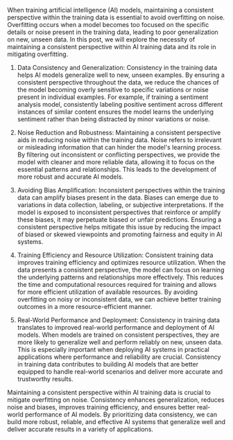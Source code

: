 When training artificial intelligence (AI) models, maintaining a consistent perspective within the training data is essential to avoid overfitting on noise. Overfitting occurs when a model becomes too focused on the specific details or noise present in the training data, leading to poor generalization on new, unseen data. In this post, we will explore the necessity of maintaining a consistent perspective within AI training data and its role in mitigating overfitting.

1. Data Consistency and Generalization:
Consistency in the training data helps AI models generalize well to new, unseen examples. By ensuring a consistent perspective throughout the data, we reduce the chances of the model becoming overly sensitive to specific variations or noise present in individual examples. For example, if training a sentiment analysis model, consistently labeling positive sentiment across different instances of similar content ensures the model learns the underlying sentiment rather than being distracted by minor variations or noise.

2. Noise Reduction and Robustness:
Maintaining a consistent perspective aids in reducing noise within the training data. Noise refers to irrelevant or misleading information that can hinder the model's learning process. By filtering out inconsistent or conflicting perspectives, we provide the model with cleaner and more reliable data, allowing it to focus on the essential patterns and relationships. This leads to the development of more robust and accurate AI models.

3. Avoiding Bias Amplification:
Inconsistent perspectives within the training data can amplify biases present in the data. Biases can emerge due to variations in data collection, labeling, or subjective interpretations. If the model is exposed to inconsistent perspectives that reinforce or amplify these biases, it may perpetuate biased or unfair predictions. Ensuring a consistent perspective helps mitigate this issue by reducing the impact of biased or skewed viewpoints and promoting fairness and equity in AI systems.

4. Training Efficiency and Resource Utilization:
Consistent training data improves training efficiency and optimizes resource utilization. When the data presents a consistent perspective, the model can focus on learning the underlying patterns and relationships more effectively. This reduces the time and computational resources required for training and allows for more efficient utilization of available resources. By avoiding overfitting on noisy or inconsistent data, we can achieve better training outcomes in a more resource-efficient manner.

5. Real-World Performance and Deployment:
Consistency in training data translates to improved real-world performance and deployment of AI models. When models are trained on consistent perspectives, they are more likely to generalize well and perform reliably on new, unseen data. This is especially important when deploying AI systems in practical applications where performance and reliability are crucial. Consistency in training data contributes to building AI models that are better equipped to handle real-world scenarios and deliver more accurate and trustworthy results.

Maintaining a consistent perspective within AI training data is crucial to mitigate overfitting on noise. Consistency enhances generalization, reduces noise and biases, improves training efficiency, and ensures better real-world performance of AI models. By prioritizing data consistency, we can build more robust, reliable, and effective AI systems that generalize well and deliver accurate results in a variety of applications.
